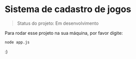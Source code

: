 <h1>Sistema de cadastro de jogos</h1>

> Status do projeto: Em desenvolvimento

Para rodar esse projeto na sua máquina, por favor digite:
```
node app.js
```
:)